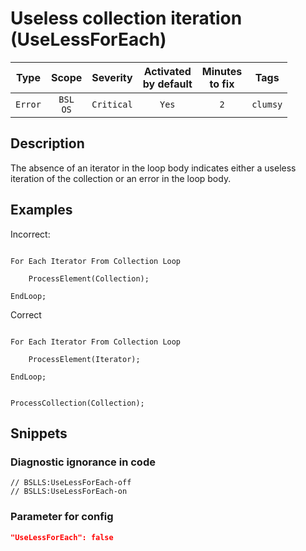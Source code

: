 # Useless collection iteration (UseLessForEach)

|   Type    |    Scope    |  Severity   |    Activated<br>by default    |    Minutes<br>to fix    |   Tags   |
|:--------:|:-----------------------------:|:-----------:|:------------------------------:|:-----------------------------------:|:--------:|
| `Error` |         `BSL`<br>`OS`         | `Critical` |              `Yes`              |                 `2`                 | `clumsy` |

<!-- Блоки выше заполняются автоматически, не трогать -->
## Description

The absence of an iterator in the loop body indicates either a useless iteration of the collection or an error in the loop body.

## Examples

Incorrect:

```bsl

For Each Iterator From Collection Loop

    ProcessElement(Collection);

EndLoop;

```

Correct

```bsl

For Each Iterator From Collection Loop

    ProcessElement(Iterator);

EndLoop;

```

```bsl

ProcessCollection(Collection);

```

## Snippets

<!-- Блоки ниже заполняются автоматически, не трогать -->
### Diagnostic ignorance in code

```bsl
// BSLLS:UseLessForEach-off
// BSLLS:UseLessForEach-on
```

### Parameter for config

```json
"UseLessForEach": false
```
